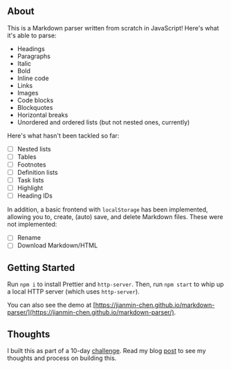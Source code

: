 ## About

This is a Markdown parser written from scratch in JavaScript! Here's what it's able to parse:

* Headings
* Paragraphs
* Italic
* Bold
* Inline code
* Links
* Images
* Code blocks
* Blockquotes
* Horizontal breaks
* Unordered and ordered lists (but not nested ones, currently)

Here's what hasn't been tackled so far:

- [ ] Nested lists
- [ ] Tables
- [ ] Footnotes
- [ ] Definition lists
- [ ] Task lists
- [ ] Highlight
- [ ] Heading IDs 

In addition, a basic frontend with `localStorage` has been implemented, allowing you to, create, (auto) save, and delete Markdown files. These were not implemented: 

- [ ] Rename
- [ ] Download Markdown/HTML

## Getting Started

Run `npm i` to install Prettier and `http-server`. Then, run `npm start` to whip up a local HTTP server (which uses `http-server`).

You can also see the demo at [https://jianmin-chen.github.io/markdown-parser/](https://jianmin-chen.github.io/markdown-parser/). 

## Thoughts

I built this as part of a 10-day [challenge](https://events.hackclub.com/10-days-in-public/). Read my blog [post](https://www.jianminchen.com/article/general/2022-10-07-markdown-parser) to see my thoughts and process on building this.
